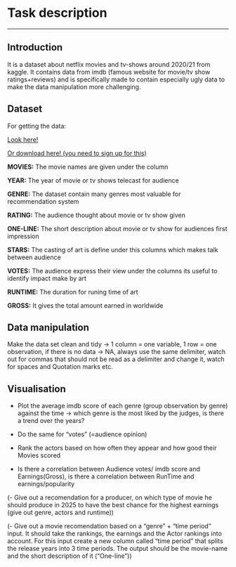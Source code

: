 # Task description

------------------------------------------------------------------------

## Introduction

It is a dataset about netflix movies and tv-shows around 2020/21 from
kaggle. It contains data from imdb (famous website for movie/tv show
ratings+reviews) and is specifically made to contain especially ugly
data to make the data manipulation more challenging.

## Dataset

For getting the data:

[Look
here!](%22https://github.com/Dr-Eberle-Zentrum/Data-projects-with-R-and-GitHub/blob/main/Projects/Niclas38/movies.csv%22)

[Or download here! (you need to sign up for
this)](https://www.kaggle.com/datasets/bharatnatrayn/movies-dataset-for-feature-extracion-prediction?resource=download)

**MOVIES:** The movie names are given under the column

**YEAR:** The year of movie or tv shows telecast for audience

**GENRE:** The dataset contain many genres most valuable for
recommendation system

**RATING:** The audience thought about movie or tv show given

**ONE-LINE:** The short description about movie or tv show for audiences
first impression

**STARS:** The casting of art is define under this columns which makes
talk between audience

**VOTES:** The audience express their view under the columns its useful
to identify impact make by art

**RUNTIME:** The duration for runing time of art

**GROSS:** It gives the total amount earned in worldwide

## Data manipulation

Make the data set clean and tidy -&gt; 1 column = one variable, 1 row =
one observation, if there is no data -&gt; NA, always use the same
delimiter, watch out for commas that should not be read as a delimiter
and change it, watch for spaces and Quotation marks etc.

## Visualisation

-   Plot the average imdb score of each genre (group observation by
    genre) against the time -&gt; which genre is the most liked by the
    judges, is there a trend over the years?

-   Do the same for “votes” (=audience opinion)

-   Rank the actors based on how often they appear and how good their
    Movies scored

-   Is there a correlation between Audience votes/ imdb score and
    Earnings(Gross), is there a correlation between RunTime and
    earnings/popularity

(- Give out a recomendation for a producer, on which type of movie he
should produce in 2025 to have the best chance for the highest earnings
(give out genre, actors and runtime))

(- Give out a movie recomendation based on a “genre” + “time period”
input. It should take the rankings, the earnings and the Actor rankings
into account. For this input create a new column called “time period”
that splits the release years into 3 time periods. The output should be
the movie-name and the short description of it (“One-line”))
